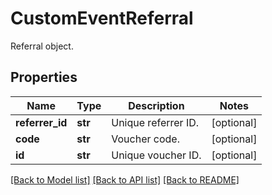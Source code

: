 # CustomEventReferral

Referral object.

## Properties
Name | Type | Description | Notes
------------ | ------------- | ------------- | -------------
**referrer_id** | **str** | Unique referrer ID. | [optional] 
**code** | **str** | Voucher code. | [optional] 
**id** | **str** | Unique voucher ID. | [optional] 

[[Back to Model list]](../README.md#documentation-for-models) [[Back to API list]](../README.md#documentation-for-api-endpoints) [[Back to README]](../README.md)


